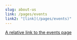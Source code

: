 ```yaml
---
slug: about-us
link: /pages/events
link2: "[link](/pages/events)"
---
```


[A relative link to the events page](/pages/events)
